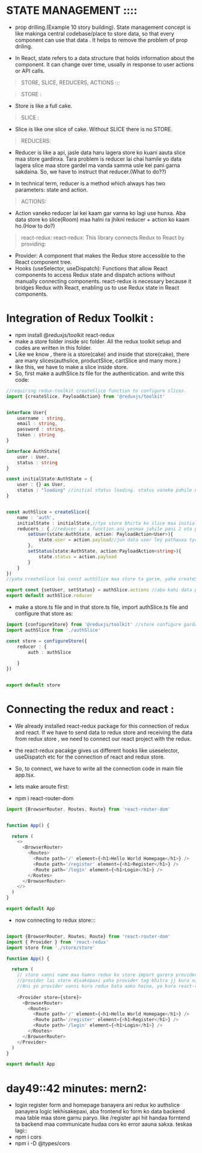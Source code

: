 
# STATE MANAGEMENT ::::
- prop drilling.(Example 10 story building). State management concept is like makinga central codebase/place to store data, so that every component can use that data . It helps to remove the problem of prop driling.

- In React, state refers to a data structure that holds information about the component. It can change over time, usually in response to user actions or API calls.

> STORE, SLICE, REDUCERS, ACTIONS :::

> STORE : 
- Store is like a full cake.

> SLICE : 
- Slice is like one slice of cake. Without SLICE there is no STORE.

> REDUCERS:
- Reducer is like a api, jasle data haru lagera store ko kuani aauta slice maa store gardinxa. Tara problem is reducer lai chai hamile yo data lagera slice maa store gardel ma vanda samma usle kei pani garna sakdaina. So, we have to instruct that reducer.(What to do??)

- In technical term, reducer is a method which always has two parameters: state and action.

> ACTIONS: 
- Action vaneko reducer lai kei kaam gar vanna ko lagi use hunxa. Aba data store ko slice(Room) maa halni ra jhikni reducer + action ko kaam ho.(How to do?)




> react-redux:
react-redux: This library connects Redux to React by providing:

- Provider: A component that makes the Redux store accessible to the React component tree.
- Hooks (useSelector, useDispatch): Functions that allow React components to access Redux state and dispatch actions without manually connecting components.
react-redux is necessary because it bridges Redux with React, enabling us to use Redux state in React components.

# Integration of Redux Toolkit :
- npm install @reduxjs/toolkit react-redux
- make a store folder inside src folder. All the redux toolkit setup and codes are written in this folder.
- Like we know , there is a store(cake) and inside that store(cake), there are many slices(authslice, productSlice, cartSlice and many more.)
- like this, we have to make a slice inside store.
- So, first make a authSlice.ts file for the authentication. and write this code:
```ts
//requiring redux-toolkit createSlice function to configure slices.
import {createSlice, PayloadAction} from '@reduxjs/toolkit'


interface User{
    username : string,
    email : string,
    password : string,
    token : string
}

interface AuthState{
    user : User,
    status : string
}

const initialState:AuthState = {
    user : {} as User,
    status : "loading" //initial status loading. status vaneko pahile network call gardaa k vairako xa:: success vayo ki, failure vayo ki, loading vayo ki tei decide garna ko lagi.
}


const authSlice = createSlice({
    name : 'auth',
    initialState : initialState,//tyo store bhirta ko slice maa initially kk data hold garni vaneko,
    reducers : { //reducer is a function ani yesmaa jahile pani 2 ota parameter atate ra action aairako hunxa.
        setUser(state:AuthState, action: PayloadAction<User>){
            state.user = action.payload//jun data user ley pathauxa tyo action.payload maa aauxa. ani tyo data lai user ko {} empty object xa initially, tei maa lagera set gardinxa.
        },
        setStatus(state:AuthState, action:PayloadAction<string>){
            state.status = action.payload
        }
    }
})
//yaha createSlice lai const authSlice maa store ta garim, yaha createSlice ley aauta object return garirako hunxa. Tyo object bhitra aauta action vanni key hunxa, ani tyo action vanni key bhitra pani feri reducers ko key haru hunxan jastai setUSer, setStatus haru.

export const {setUser, setStatus} = authSlice.actions //aba kahi data pathauna paryo vani yei action user garnu parxa, 
export default authSlice.reducer
```
- make a store.ts file and in that store.ts file, import authSlice.ts file and configure that store as: 
```ts
import {configureStore} from '@reduxjs/toolkit' //store configure gardaa redux ley configureStore vanni function diraako hunxa tri import gareko
import authSlice from './authSlice'

const store = configureStore({
    reducer : {
        auth : authSlice
        
    }
})


export default store
```

# Connecting the redux and react : 
- We already installed react-redux package for this connection of redux and react. If we have to send data to redux store and receiving the data from redux store , we need to connect our react project with the redux.

- the react-redux pacakge gives us different hooks like useselector, useDispatch etc for the connection of react and redux store.

- So, to connect, we have to write all the connection code in main file app.tsx.

- lets make aroute first:
- npm i react-router-dom
```ts
import {BrowserRouter, Routes, Route} from 'react-router-dom'


function App() {

  return (
    <>
      <BrowserRouter>
        <Routes>
          <Route path='/' element={<h1>Hello World Homepage</h1>} />
          <Route path='/register' element={<h1>Register</h1>} />
          <Route path='/login' element={<h1>Login</h1>} />
        </Routes>
      </BrowserRouter>
    </>
  )
}

export default App
```
- now connecting to redux store:::
```ts

import {BrowserRouter, Routes, Route} from 'react-router-dom'
import { Provider } from 'react-redux'
import store from './store/store'

function App() {

  return (
    // store vanni name maa hamro redux ko store import garera provider lai diyeko.
    //provider lai store disakepaxi yaha provider tag bhitra jj kura xa sabailey tyo store lai access garna sakni vaye. Provider bhitra jati pani routes xan aahile, paxi aru code ni huna sakyo, tyo sabai code , provider ko children haru vaye.
    //Ani yo provider vanni kura redux bata aako hoina, yo kura react-redux bata aako ho.
    
    <Provider store={store}>
      <BrowserRouter>
        <Routes>
          <Route path='/' element={<h1>Hello World Homepage</h1>} />
          <Route path='/register' element={<h1>Register</h1>} />
          <Route path='/login' element={<h1>Login</h1>} />
        </Routes>
      </BrowserRouter>
    </Provider>
  )
}

export default App

```
# day49::42 minutes: mern2:
- login register form and homepage banayera ani redux ko authslice panayera logic lekhisakepaxi, aba frontend ko form ko data backend maa table maa store garnu paryo. like /register api hit handaa forntend ta backend maa communicate hudaa cors ko error aauna sakxa. teskaa lagi::
- npm i cors
- npm i -D @types/cors
